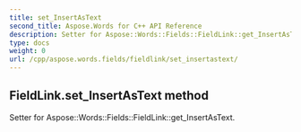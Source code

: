 ```yaml
---
title: set_InsertAsText
second_title: Aspose.Words for C++ API Reference
description: Setter for Aspose::Words::Fields::FieldLink::get_InsertAsText. 
type: docs
weight: 0
url: /cpp/aspose.words.fields/fieldlink/set_insertastext/
---
```

## FieldLink.set_InsertAsText method


Setter for Aspose::Words::Fields::FieldLink::get_InsertAsText. 

